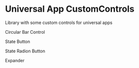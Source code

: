 Universal App CustomControls
==========================

Library with some custom controls for universal apps

Circular Bar Control

State Button

State Radion Button

Expander
